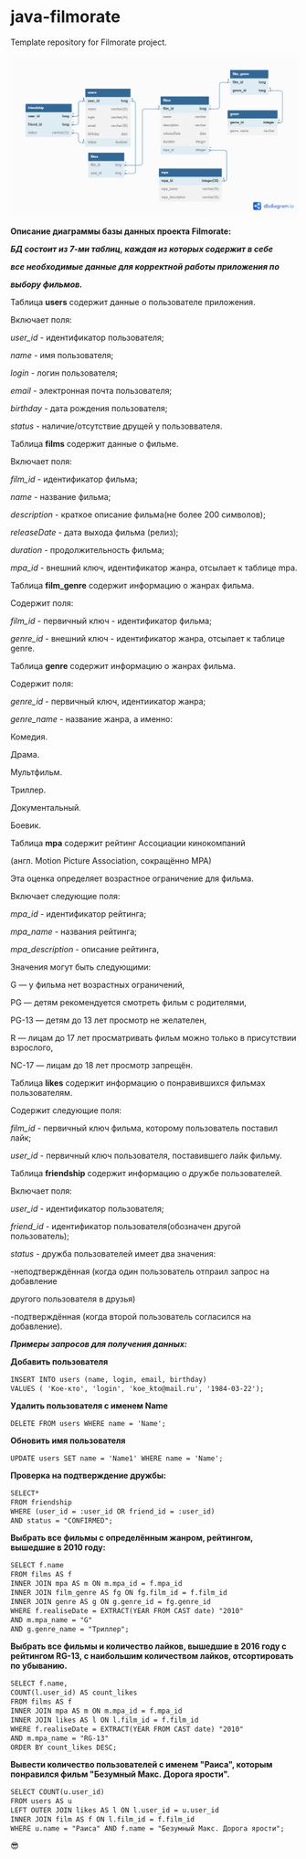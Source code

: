 # java-filmorate

Template repository for Filmorate project.

![Диаграмма базы данных проекта Filmorate ](src/main/resources/Diagramma_Filmorate.png)

**Описание диаграммы базы данных проекта Filmorate:**

***БД состоит из 7-ми таблиц, каждая из которых содержит в себе***

***все необходимые данные для корректной работы приложения по***

***выбору фильмов.***

Таблица **users** содержит данные о пользователе приложения.

Включает поля:

*user_id* - идентификатор пользователя;

*name* - имя пользователя;

*login* - логин пользователя;

*email* - электронная почта пользователя;

*birthday* - дата рождения пользователя;

*status* - наличие/отсутствие друщей у пользоввателя.

Таблица **films** содержит данные о фильме.

Включает поля:

*film_id* - идентификатор фильма;

*name* - название фильма;

*description* - краткое описание фильма(не более 200 символов);

*releaseDate* - дата выхода фильма (релиз);

*duration* - продолжительность фильма;

*mpa_id* - внешний ключ, идентификатор жанра, отсылает к таблице mpa.

Таблица **film_genre** содержит информацию о жанрах фильма.

Содержит поля:

*film_id* - первичный ключ - идентификатор фильма;

*genre_id* - внешний ключ - идентификатор жанра, отсылает к таблице genre.

Таблица **genre** содержит информацию о жанрах фильма.

Содержит поля:

*genre_id* - первичный ключ, идентиикатор жанра;

*genre_name* - название жанра, а именно:

Комедия.

Драма.

Мультфильм.

Триллер.

Документальный.

Боевик.

Таблица **mpa** содержит рейтинг Ассоциации кинокомпаний

(англ. Motion Picture Association, сокращённо МРА)

Эта оценка определяет возрастное ограничение для фильма.

Включает следующие поля:

*mpa_id* - идентификатор рейтинга;

*mpa_name* - названия рейтинга;

*mpa_description* - описание рейтинга,

Значения могут быть следующими:

G — у фильма нет возрастных ограничений,

PG — детям рекомендуется смотреть фильм с родителями,

PG-13 — детям до 13 лет просмотр не желателен,

R — лицам до 17 лет просматривать фильм можно только в присутствии взрослого,

NC-17 — лицам до 18 лет просмотр запрещён.

Таблица **likes** содержит информацию о понравившихся фильмах пользователям.

Содержит следующие поля:

*film_id* - первичный ключ фильма, которому пользователь поставил лайк;

*user_id* - первичный ключ пользователя, поставившего лайк фильму.

Таблица **friendship** содержит информацию о дружбе пользователей.

Включает поля:

*user_id* - идентификатор пользователя;

*friend_id* - идентификатор пользователя(обозначен другой пользователь);

*status* - дружба пользователей имеет два значения:

-неподтверждённая (когда один пользователь отпраил запрос на добавление

другого пользователя в друзья)

-подтверждённая (когда второй пользователь согласился на добавление).

***Примеры запросов для получения данных:***

**Добавить пользователя**

```
INSERT INTO users (name, login, email, birthday)
VALUES ( 'Кое-кто', 'login', 'koe_kto@mail.ru', '1984-03-22');
```

**Удалить пользователя с именем Name**

```
DELETE FROM users WHERE name = 'Name';
```

**Обновить имя пользователя**

```
UPDATE users SET name = 'Name1' WHERE name = 'Name';
```

**Проверка на подтверждение дружбы:**

```
SELECT*
FROM friendship
WHERE (user_id = :user_id OR friend_id = :user_id)
AND status = "CONFIRMED";
```

**Выбрать все фильмы с определённым жанром, рейтингом, вышедшие в 2010 году:**

```
SELECT f.name
FROM films AS f
INNER JOIN mpa AS m ON m.mpa_id = f.mpa_id
INNER JOIN film_genre AS fg ON fg.film_id = f.film_id
INNER JOIN genre AS g ON g.genre_id = fg.genre_id
WHERE f.realiseDate = EXTRACT(YEAR FROM CAST date) "2010"
AND m.mpa_name = "G"
AND g.genre_name = "Триллер";
```

**Выбрать все фильмы и количество лайков, вышедшие в 2016 году с рейтингом RG-13,
с наибольшим количеством лайков, отсортировать по убыванию.**

```
SELECT f.name,
COUNT(l.user_id) AS count_likes
FROM films AS f
INNER JOIN mpa AS m ON m.mpa_id = f.mpa_id
INNER JOIN likes AS l ON l.film_id = f.film_id
WHERE f.realiseDate = EXTRACT(YEAR FROM CAST date) "2010"
AND m.mpa_name = "RG-13"
ORDER BY count_likes DESC;
```

**Вывести количество пользователей с именем "Раиса",
которым понравился фильм "Безумный Макс. Дорога ярости".**

```
SELECT COUNT(u.user_id)
FROM users AS u
LEFT OUTER JOIN likes AS l ON l.user_id = u.user_id
INNER JOIN film AS f ON l.film_id = f.film_id
WHERE u.name = "Раиса" AND f.name = "Безумный Макс. Дорога ярости";
```

:sunglasses:


